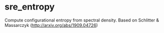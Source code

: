 # sre_entropy
Compute configurational entropy from spectral density.
Based on Schlitter & Massarczyk (http://arxiv.org/abs/1909.04726)
